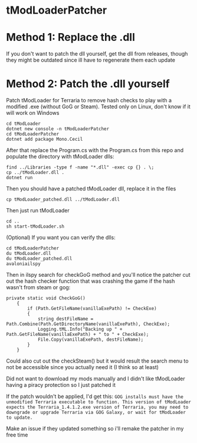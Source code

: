 # tModLoaderPatcher

# Method 1: Replace the .dll
If you don't want to patch the dll yourself, get the dll from releases, though they might be outdated since ill have to regenerate them each update

# Method 2: Patch the .dll yourself

Patch tModLoader for Terraria to remove hash checks to play with a modified .exe (without GoG or Steam). Tested only on Linux, don't know if it will work on Windows

```
cd tModLoader
dotnet new console -n tModLoaderPatcher
cd tModLoaderPatcher
dotnet add package Mono.Cecil
```

After that replace the Program.cs with the Program.cs from this repo and populate the directory with tModLoader dlls:

```
find ../Libraries -type f -name "*.dll" -exec cp {} . \;
cp ../tModLoader.dll .
dotnet run
```

Then you should have a patched tModLoader dll, replace it in the files

```
cp tModLoader_patched.dll ../tModLoader.dll
```

Then just run tModLoader

```
cd ..
sh start-tModLoader.sh
```

(Optional)
If you want you can verify the dlls:

```
cd tModLoaderPatcher
du tModLoader.dll
du tModLoader_patched.dll
avaloniailspy
```

Then in ilspy search for checkGoG method and you'll notice the patcher cut out the hash checker function that was crashing the game if the hash wasn't from steam or gog:
```
private static void CheckGoG()
	{
		if (Path.GetFileName(vanillaExePath) != CheckExe)
		{
			string destFileName = Path.Combine(Path.GetDirectoryName(vanillaExePath), CheckExe);
			Logging.tML.Info("Backing up " + Path.GetFileName(vanillaExePath) + " to " + CheckExe);
			File.Copy(vanillaExePath, destFileName);
		}
	}
```
Could also cut out the checkSteam() but it would result the search menu to not be accessible since you actually need it (I think so at least)

Did not want to download my mods manually and I didn't like tModLoader having a piracy protection so I just patched it

If the patch wouldn't be applied, I'd get this:
```GOG installs must have the unmodified Terraria executable to function. This version of tModLoader expects the Terraria_1.4.1.2.exe version of Terraria, you may need to downgrade or upgrade Terraria via GOG Galaxy, or wait for tModLoader to update.```

Make an issue if they updated something so i'll remake the patcher in my free time
